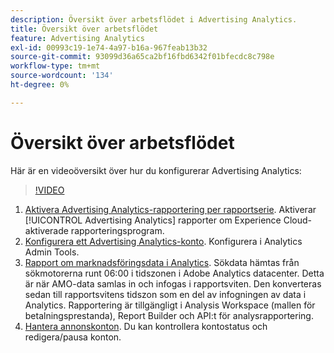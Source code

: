 ```yaml
---
description: Översikt över arbetsflödet i Advertising Analytics.
title: Översikt över arbetsflödet
feature: Advertising Analytics
exl-id: 00993c19-1e74-4a97-b16a-967feab13b32
source-git-commit: 93099d36a65ca2bf16fbd6342f01bfecdc8c798e
workflow-type: tm+mt
source-wordcount: '134'
ht-degree: 0%

---
```


# Översikt över arbetsflödet

Här är en videoöversikt över hur du konfigurerar Advertising Analytics:

>[!VIDEO](https://video.tv.adobe.com/v/23119/?quality=12)

1. [Aktivera Advertising Analytics-rapportering per rapportserie](/help/integrate/c-advertising-analytics/c-adanalytics-workflow/aa-provision-rs.md). Aktiverar [!UICONTROL Advertising Analytics] rapporter om Experience Cloud-aktiverade rapporteringsprogram.
2. [Konfigurera ett Advertising Analytics-konto](/help/integrate/c-advertising-analytics/c-adanalytics-workflow/aa-create-ad-account.md). Konfigurera i Analytics Admin Tools.
3. [Rapport om marknadsföringsdata i Analytics](/help/integrate/c-advertising-analytics/c-adanalytics-workflow/aa-report-ad-data-an.md). Sökdata hämtas från sökmotorerna runt 06:00 i tidszonen i Adobe Analytics datacenter. Detta är när AMO-data samlas in och infogas i rapportsviten. Den konverteras sedan till rapportsvitens tidszon som en del av infogningen av data i Analytics. Rapportering är tillgängligt i Analysis Workspace (mallen för betalningsprestanda), Report Builder och API:t för analysrapportering.
4. [Hantera annonskonton](/help/integrate/c-advertising-analytics/c-adanalytics-workflow/aa-manage-ad-accounts.md). Du kan kontrollera kontostatus och redigera/pausa konton.
